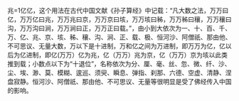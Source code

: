 兆=1亿亿，这个用法在古代中国文献《孙子算经》中记载：“凡大数之法，万万曰亿，万万亿曰兆，万万兆曰京，万万京曰垓，万万垓曰秭，万万秭曰穰，万万穰曰沟，万万沟曰涧，万万涧曰正，万万正曰载。”，由小到大依次为一、十、百、千、万、亿、兆、京、垓、秭、穰、沟、涧、正、载、极、恒河沙、阿僧祇、那由他、不可思议、无量大数，万以下是十进制，万和亿之间为万进制，即万万为亿，亿以后为亿进制，即亿(万万）亿为兆，亿（万万）兆为京，亿（万万）京为垓以此类推到载；小数点以下为“十退位”，名称依次为分、厘、毫、丝、忽、微、纤、沙、尘、埃、渺、莫、模糊、逡巡、须臾、瞬息、弹指、刹那、六德、空虚、清静、涅盘寂静。恒河沙、阿僧祇、那由他、不可思议、无量等很明显是受了佛经传入中国的影响。